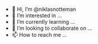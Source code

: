 - 👋 Hi, I’m @niklasnotteman
- 👀 I’m interested in ...
- 🌱 I’m currently learning ...
- 💞️ I’m looking to collaborate on ...
- 📫 How to reach me ...

<!---
niklasnotteman/niklasnotteman is a ✨ special ✨ repository because its `README.md` (this file) appears on your GitHub profile.
You can click the Preview link to take a look at your changes.
--->

